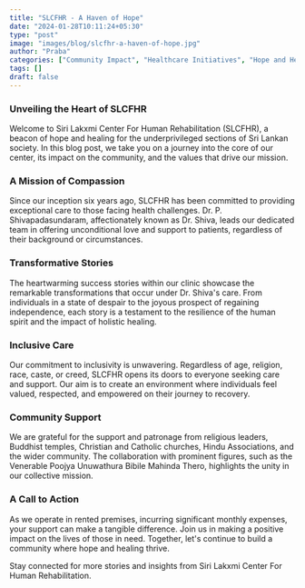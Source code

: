```yaml
---
title: "SLCFHR - A Haven of Hope"
date: "2024-01-28T10:11:24+05:30"
type: "post"
image: "images/blog/slcfhr-a-haven-of-hope.jpg"
author: "Praba"
categories: ["Community Impact", "Healthcare Initiatives", "Hope and Healing"]
tags: []
draft: false
---
```


### Unveiling the Heart of SLCFHR

Welcome to Siri Lakxmi Center For Human Rehabilitation (SLCFHR), a beacon of hope and healing for the underprivileged sections of Sri Lankan society. In this blog post, we take you on a journey into the core of our center, its impact on the community, and the values that drive our mission.

### A Mission of Compassion

Since our inception six years ago, SLCFHR has been committed to providing exceptional care to those facing health challenges. Dr. P. Shivapadasundaram, affectionately known as Dr. Shiva, leads our dedicated team in offering unconditional love and support to patients, regardless of their background or circumstances.

### Transformative Stories

The heartwarming success stories within our clinic showcase the remarkable transformations that occur under Dr. Shiva's care. From individuals in a state of despair to the joyous prospect of regaining independence, each story is a testament to the resilience of the human spirit and the impact of holistic healing.

### Inclusive Care

Our commitment to inclusivity is unwavering. Regardless of age, religion, race, caste, or creed, SLCFHR opens its doors to everyone seeking care and support. Our aim is to create an environment where individuals feel valued, respected, and empowered on their journey to recovery.

### Community Support

We are grateful for the support and patronage from religious leaders, Buddhist temples, Christian and Catholic churches, Hindu Associations, and the wider community. The collaboration with prominent figures, such as the Venerable Poojya Unuwathura Bibile Mahinda Thero, highlights the unity in our collective mission.

### A Call to Action

As we operate in rented premises, incurring significant monthly expenses, your support can make a tangible difference. Join us in making a positive impact on the lives of those in need. Together, let's continue to build a community where hope and healing thrive.

Stay connected for more stories and insights from Siri Lakxmi Center For Human Rehabilitation.
